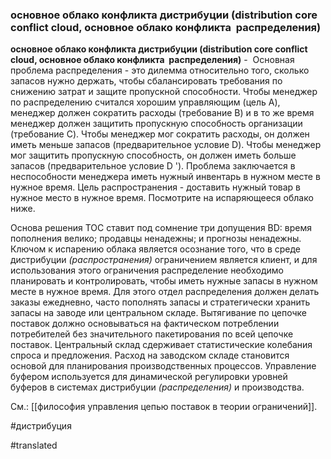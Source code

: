 ### основное облако конфликта дистрибуции (distribution core conflict cloud, основное облако конфликта  распределения)

**основное облако конфликта дистрибуции (distribution core conflict cloud, основное облако конфликта  распределения)** -  Основная проблема распределения - это дилемма относительно того, сколько запасов нужно держать, чтобы сбалансировать требования по снижению затрат и защите пропускной способности. Чтобы менеджер по распределению считался хорошим управляющим (цель A), менеджер должен сократить расходы (требование B) и в то же время менеджер должен защитить пропускную способность организации (требование C). Чтобы менеджер мог сократить расходы, он должен иметь меньше запасов (предварительное условие D). Чтобы менеджер мог защитить пропускную способность, он должен иметь больше запасов (предварительное условие D '). Проблема заключается в неспособности менеджера иметь нужный инвентарь в нужном месте в нужное время. Цель распространения - доставить нужный товар в нужное место в нужное время. Посмотрите на испаряющееся облако ниже.

Основа решения TOC ставит под сомнение три допущения BD: время пополнения велико; продавцы ненадежны; и прогнозы ненадежны. Ключом к испарению облака является осознание того, что в среде дистрибуции *(распространения)* ограничением является клиент, и для использования этого ограничения распределение необходимо планировать и контролировать, чтобы иметь нужные запасы в нужном месте в нужное время. Для этого отдел распределения должен делать заказы ежедневно, часто пополнять запасы и стратегически хранить запасы на заводе или центральном складе. Вытягивание по цепочке поставок должно основываться на фактическом потреблении потребителей без значительного пакетирования по всей цепочке поставок. Центральный склад сдерживает статистические колебания спроса и предложения. Расход на заводском складе становится основой для планирования производственных процессов. Управление буфером используется для динамической регулировки уровней буферов в системах дистрибуции *(распределения)* и производства.

См.: [[философия управления цепью поставок в теории ограничений]].

#дистрибуция

#translated
